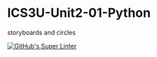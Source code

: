 # ICS3U-Unit2-01-Python
storyboards and circles

[![GitHub's Super Linter](https://github.com/Aidan-Lalonde-Novales/ICS3U-Unit2-01-Python/workflows/GitHub's%20Super%20Linter/badge.svg)](https://github.com/Aidan-Lalonde-Novales/ICS3U-Unit2-01-Python/actions)
